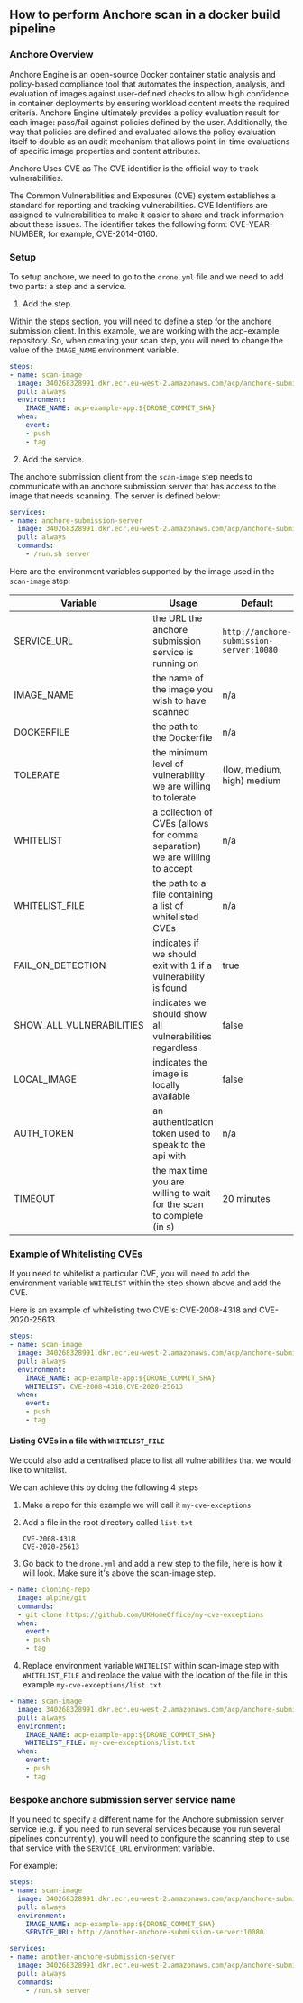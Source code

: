 ## How to perform Anchore scan in a docker build pipeline

###  Anchore Overview

Anchore Engine is an open-source Docker container static analysis and policy-based compliance tool that automates the inspection, analysis, and evaluation of images against user-defined checks to allow high confidence in container deployments by ensuring workload content meets the required criteria. Anchore Engine ultimately provides a policy evaluation result for each image: pass/fail against policies defined by the user. Additionally, the way that policies are defined and evaluated allows the policy evaluation itself to double as an audit mechanism that allows point-in-time evaluations of specific image properties and content attributes.

Anchore Uses CVE as The CVE identifier is the official way to track vulnerabilities.

The Common Vulnerabilities and Exposures (CVE) system establishes a standard for reporting and tracking vulnerabilities. CVE Identifiers are assigned to vulnerabilities to make it easier to share and track information about these issues. The identifier takes the following form: CVE-YEAR-NUMBER, for example, CVE-2014-0160.

### Setup

To setup anchore, we need to go to the `drone.yml` file and we need to add two parts: a step and a service.

1. Add the step.

Within the steps section, you will need to define a step for the anchore submission client. In this example, we are working with the acp-example repository. So, when creating your scan step, you will need to change the value of the `IMAGE_NAME` environment variable.

```YAML
steps:
- name: scan-image
  image: 340268328991.dkr.ecr.eu-west-2.amazonaws.com/acp/anchore-submission:latest
  pull: always
  environment:
    IMAGE_NAME: acp-example-app:${DRONE_COMMIT_SHA}
  when:
    event:
    - push
    - tag
```

2. Add the service.

The anchore submission client from the `scan-image` step needs to communicate with an anchore submission server that has access to the image that needs scanning. The server is defined below:

```YAML
services:
- name: anchore-submission-server
  image: 340268328991.dkr.ecr.eu-west-2.amazonaws.com/acp/anchore-submission:latest
  pull: always
  commands:
    - /run.sh server
```

Here are the environment variables supported by the image used in the `scan-image` step:

 Variable                | Usage                                                                      | Default   
------------------------ | -------------------------------------------------------------------------- |------------
SERVICE_URL              | the URL the anchore submission service is running on                       | `http://anchore-submission-server:10080`
IMAGE_NAME	             | the name of the image you wish to have scanned	                            |n/a
DOCKERFILE               | the path to the Dockerfile                                                 |	n/a
TOLERATE	               | the minimum level of vulnerability we are willing to tolerate              | (low, medium, high)	medium
WHITELIST	               | a collection of CVEs (allows for comma separation) we are willing to accept|	n/a
WHITELIST_FILE           | the path to a file containing a list of whitelisted CVEs                   |	n/a
FAIL_ON_DETECTION        | indicates if we should exit with 1 if a vulnerability is found	          |true
SHOW_ALL_VULNERABILITIES | indicates we should show all vulnerabilities regardless	                  |false
LOCAL_IMAGE              | indicates the image is locally available	                                |false
AUTH_TOKEN               | an authentication token used to speak to the api with	                    |n/a
TIMEOUT                  | the max time you are willing to wait for the scan to complete (in s)	    |20 minutes

### Example of Whitelisting CVEs

If you need to whitelist a particular CVE, you will need to add the environment variable `WHITELIST` within the step shown above and add the CVE.

Here is an example of whitelisting two CVE's: CVE-2008-4318 and CVE-2020-25613.

```YAML
steps:
- name: scan-image
  image: 340268328991.dkr.ecr.eu-west-2.amazonaws.com/acp/anchore-submission:latest
  pull: always
  environment:
    IMAGE_NAME: acp-example-app:${DRONE_COMMIT_SHA}
    WHITELIST: CVE-2008-4318,CVE-2020-25613
  when:
    event:
    - push
    - tag
```

#### Listing CVEs in a file with `WHITELIST_FILE`

We could also add a centralised place to list all vulnerabilities that we would like to whitelist.

We can achieve this by doing the following 4 steps

1. Make a repo for this example we will call it `my-cve-exceptions`

2. Add a file in the root directory called `list.txt`

    ```text
    CVE-2008-4318
    CVE-2020-25613
    ```

3. Go back to the `drone.yml` and add a new step to the file, here is how it will look. Make sure it's above the scan-image step.

```YAML
- name: cloning-repo
  image: alpine/git
  commands:
  - git clone https://github.com/UKHomeOffice/my-cve-exceptions
  when:
    event:
    - push
    - tag
```

4. Replace environment variable `WHITELIST` within scan-image step with `WHITELIST_FILE` and replace the value with the location of the file in this example `my-cve-exceptions/list.txt`

```YAML
- name: scan-image
  image: 340268328991.dkr.ecr.eu-west-2.amazonaws.com/acp/anchore-submission:latest
  pull: always
  environment:
    IMAGE_NAME: acp-example-app:${DRONE_COMMIT_SHA}
    WHITELIST_FILE: my-cve-exceptions/list.txt
  when:
    event:
    - push
    - tag
```

### Bespoke anchore submission server service name

If you need to specify a different name for the Anchore submission server service (e.g. if you need to run several services because you run several pipelines concurrently), you will need to configure the scanning step to use that service with the `SERVICE_URL` environment variable.

For example:

```YAML
steps:
- name: scan-image
  image: 340268328991.dkr.ecr.eu-west-2.amazonaws.com/acp/anchore-submission:latest
  pull: always
  environment:
    IMAGE_NAME: acp-example-app:${DRONE_COMMIT_SHA}
    SERVICE_URL: http://another-anchore-submission-server:10080

services:
- name: another-anchore-submission-server
  image: 340268328991.dkr.ecr.eu-west-2.amazonaws.com/acp/anchore-submission:latest
  pull: always
  commands:
    - /run.sh server
```

